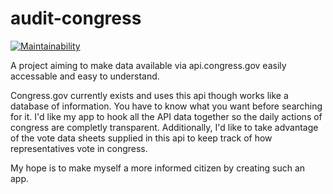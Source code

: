 # audit-congress
[![Maintainability](https://api.codeclimate.com/v1/badges/17a5f75a6d1ff92adf90/maintainability)](https://codeclimate.com/github/JustZack/audit-congress/maintainability)

A project aiming to make data available via api.congress.gov easily accessable and easy to understand. 

Congress.gov currently exists and uses this api though works like a database of information. 
You have to know what you want before searching for it.
I'd like my app to hook all the API data together so the daily actions of congress are completly transparent. 
Additionally, I'd like to take advantage of the vote data sheets supplied in this api to keep track of how representatives vote in congress.

My hope is to make myself a more informed citizen by creating such an app.
